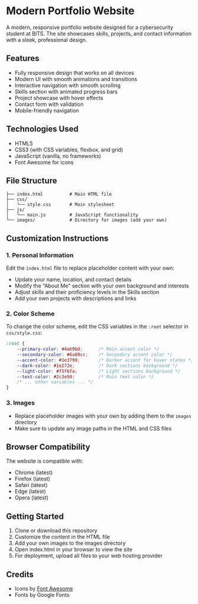 # Modern Portfolio Website

A modern, responsive portfolio website designed for a cybersecurity student at BITS. The site showcases skills, projects, and contact information with a sleek, professional design.

## Features

- Fully responsive design that works on all devices
- Modern UI with smooth animations and transitions
- Interactive navigation with smooth scrolling
- Skills section with animated progress bars
- Project showcase with hover effects
- Contact form with validation
- Mobile-friendly navigation

## Technologies Used

- HTML5
- CSS3 (with CSS variables, flexbox, and grid)
- JavaScript (vanilla, no frameworks)
- Font Awesome for icons

## File Structure

```
├── index.html          # Main HTML file
├── css/
│   └── style.css       # Main stylesheet
├── js/
│   └── main.js         # JavaScript functionality
└── images/             # Directory for images (add your own)
```

## Customization Instructions

### 1. Personal Information

Edit the `index.html` file to replace placeholder content with your own:

- Update your name, location, and contact details
- Modify the "About Me" section with your own background and interests
- Adjust skills and their proficiency levels in the Skills section
- Add your own projects with descriptions and links

### 2. Color Scheme

To change the color scheme, edit the CSS variables in the `:root` selector in `css/style.css`:

```css
:root {
    --primary-color: #4a69bd;      /* Main accent color */
    --secondary-color: #6a89cc;    /* Secondary accent color */
    --accent-color: #1e3799;       /* Darker accent for hover states */
    --dark-color: #1e272e;         /* Dark sections background */
    --light-color: #f5f6fa;        /* Light sections background */
    --text-color: #2c3e50;         /* Main text color */
    /* ... other variables ... */
}
```

### 3. Images

- Replace placeholder images with your own by adding them to the `images` directory
- Make sure to update any image paths in the HTML and CSS files

## Browser Compatibility

The website is compatible with:
- Chrome (latest)
- Firefox (latest)
- Safari (latest)
- Edge (latest)
- Opera (latest)

## Getting Started

1. Clone or download this repository
2. Customize the content in the HTML file
3. Add your own images to the images directory
4. Open index.html in your browser to view the site
5. For deployment, upload all files to your web hosting provider

## Credits

- Icons by [Font Awesome](https://fontawesome.com/)
- Fonts by Google Fonts 
